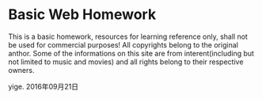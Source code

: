# Basic Web Homework

This is a basic homework, resources for learning reference only, shall not be used for commercial purposes! All copyrights belong to the original anthor. 
Some of the informations on this site are from interent(including but not limited to music and movies) and all rights belong to their respective owners.  

yige. 2016年09月21日